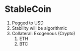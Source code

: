 # StableCoin

1. Pegged to USD
2. Stability will be algorithmic
3. Collateral: Exogenous (Crypto)
    1. ETH
    2. BTC